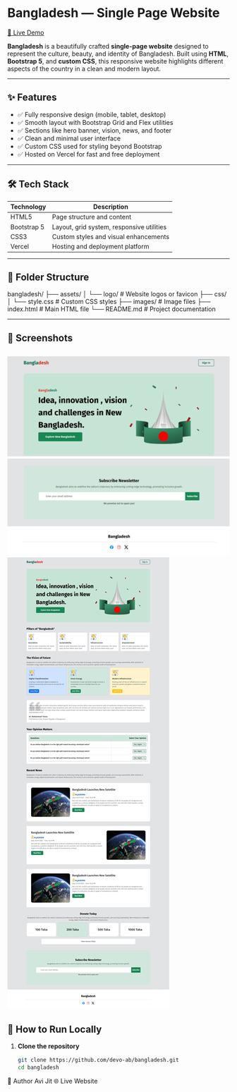 # Bangladesh — Single Page Website

[🔗 Live Demo](https://bangladesh-eta.vercel.app/)

**Bangladesh** is a beautifully crafted **single-page website** designed to represent the culture, beauty, and identity of Bangladesh. Built using **HTML**, **Bootstrap 5**, and **custom CSS**, this responsive website highlights different aspects of the country in a clean and modern layout.

---

## ✨ Features

- ✅ Fully responsive design (mobile, tablet, desktop)
- ✅ Smooth layout with Bootstrap Grid and Flex utilities
- ✅ Sections like hero banner, vision, news, and footer
- ✅ Clean and minimal user interface
- ✅ Custom CSS used for styling beyond Bootstrap
- ✅ Hosted on Vercel for fast and free deployment

---

## 🛠️ Tech Stack

| Technology   | Description                                  |
|--------------|----------------------------------------------|
| HTML5        | Page structure and content                   |
| Bootstrap 5  | Layout, grid system, responsive utilities    |
| CSS3         | Custom styles and visual enhancements        |
| Vercel       | Hosting and deployment platform              |

---

## 📁 Folder Structure
bangladesh/
├── assets/
│ └── logo/ # Website logos or favicon
├── css/
│ └── style.css # Custom CSS styles
├── images/ # Image files
├── index.html # Main HTML file
└── README.md # Project documentation


---

## 📸 Screenshots

![Hero](images/Banner.png)
![Footer](images/Footer.png)
![Full Image](images/preview.png)
---

## 🚀 How to Run Locally

1. **Clone the repository**
   ```bash
   git clone https://github.com/devo-ab/bangladesh.git
   cd bangladesh

👤 Author
Avi Jit
🌐 Live Website
